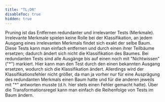 ```yaml
---
title: "TL;DR"
disableToc: true
hidden: true
---
```



Pruning ist das Entfernen redundanter und irrelevanter Tests (Merkmale). Irrelevante Merkmale spielen keine
Rolle bei der Klassifikation, an jedem Ausgang eines irrelevanten Merkmals findet sich exakt der selbe Baum.
Diese Tests kann man einfach entfernen und durch einen ihrer Teilbäume ersetzen; dadurch ändert sich nicht
die Klassifikation des Baumes. Bei redundanten Tests sind alle Ausgänge bis auf einen noch mit "Nichtwissen"
("\*") markiert. Hier kann man den Test durch den einen bekannten Ausgang ersetzen, wodurch sich die Klassifikation
ändert. Allerdings wird der Klassifikationsfehler nicht größer, da man ja vorher nur für eine Ausprägung des
redundanten Merkmals einen Baum hatte und für die anderen jeweils mit "\*" antworten musste (d.h. hier stets
einen Fehler gemacht hatte). Über die Transformationsregel kann man einfach die Reihenfolge von Tests im
Baum ändern.

